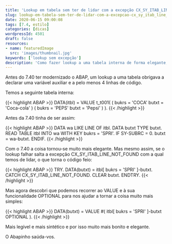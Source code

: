 ```yaml
---
title: 'Lookup em tabela sem ter de lidar com a excepção CX_SY_ITAB_LINE_NOT_FOUND'
slug: lookup-em-tabela-sem-ter-de-lidar-com-a-excepcao-cx_sy_itab_line_not_found
date: 2020-06-15 09:00:08
tags: [7.4, estilo]
categories: [dicas]
wordpressId: 4501
draft: false
resources:
- name: featuredImage
  src: 'images/thumbnail.jpg'
keywords: ['lookup sem excepção']
description: 'Como fazer lookup a uma tabela interna de forma elegante, numa única linha, e sem ter de tratar a excepção CX_SY_ITAB_LINE_NOT_FOUND.'
---
```

Antes do 7.40 ter modernizado o ABAP, um lookup a uma tabela obrigava a declarar uma variável auxiliar e a pelo menos 4 linhas de código.

<!--more-->

Temos a seguinte tabela interna:

{{< highlight ABAP >}}
DATA(itbl) = VALUE t_t001( ( bukrs = 'COCA' butxt = 'Coca-cola' )
                            ( bukrs = 'PEPS' butxt = 'Pepsi' ) ).
{{< /highlight >}}

Antes da 7.40 tinha de ser assim:

{{< highlight ABAP >}}
DATA wa LIKE LINE OF itbl.
DATA butxt TYPE butxt.
READ TABLE itbl INTO wa WITH KEY bukrs = 'SPRI'.
IF SY-SUBRC = 0.
  butxt = wa-butxt.
ENDIF.
{{< /highlight >}}

Com o 7.40 a coisa tornou-se muito mais elegante. Mas mesmo assim, se o lookup falhar salta a excepção CX_SY_ITAB_LINE_NOT_FOUND com a qual temos de lidar, o que torna o código feio:


{{< highlight ABAP >}}
TRY.
    DATA(butxt) = itbl[ bukrs = 'SPRI' ]-butxt.
  CATCH CX_SY_ITAB_LINE_NOT_FOUND.
    CLEAR butxt.
ENDTRY.
{{< /highlight >}}

Mas agora descobri que podemos recorrer ao VALUE e à sua funcionalidade OPTIONAL para nos ajudar a tornar a coisa muito mais simples:


{{< highlight ABAP >}}
DATA(butxt) = VALUE #( itbl[ bukrs = 'SPRI' ]-butxt OPTIONAL ).
{{< /highlight >}}

Mais legível e mais sintético e por isso muito mais bonito e elegante.

O Abapinho saúda-vos.
